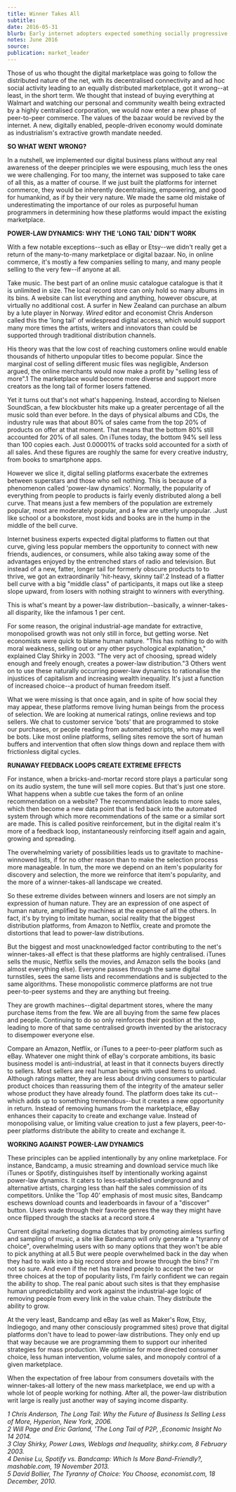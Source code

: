 ```yaml
---
title: Winner Takes All
subtitle: 
date: 2016-05-31
blurb: Early internet adopters expected something socially progressive from the internet and have become disillusioned with what has materialised. Media theorist **Douglas Rushkoff** (inventor of the term 'digital native') describes what went wrong: how the internet, which was expected to become a decentralised force, has become the opposite. Power laws and feedback loops have produced a highly centralised, winner-takes-all automated marketplace, gradually removing humans from the process
notes: June 2016
source: 
publication: market_leader
---
```


Those of us who thought the digital marketplace was going to follow the distributed nature of the net, with its decentralised connectivity and ad hoc social activity leading to an equally distributed marketplace, got it wrong--at least, in the short term. We thought that instead of buying everything at Walmart and watching our personal and community wealth being extracted by a highly centralised corporation, we would now enter a new phase of peer-to-peer commerce. The values of the bazaar would be revived by the internet. A new, digitally enabled, people-driven economy would dominate as industrialism's extractive growth mandate needed.

**SO WHAT WENT WRONG?**

In a nutshell, we implemented our digital business plans without any real awareness of the deeper principles we were espousing, much less the ones we were challenging. For too many, the internet was supposed to take care of all this, as a matter of course. If we just built the platforms for internet commerce, they would be inherently decentralising, empowering, and good for humankind, as if by their very nature. We made the same old mistake of underestimating the importance of our roles as purposeful human programmers in determining how these platforms would impact the existing marketplace.

**POWER-LAW DYNAMICS: WHY THE 'LONG TAIL' DIDN'T WORK**

With a few notable exceptions--such as eBay or Etsy--we didn't really get a return of the many-to-many marketplace or digital bazaar. No, in online commerce, it's mostly a few companies selling to many, and many people selling to the very few--if anyone at all.

Take music. The best part of an online music catalogue catalogue is that it is unlimited in size. The local record store can only hold so many albums in its bins. A website can list everything and anything, however obscure, at virtually no additional cost. A surfer in New Zealand can purchase an album by a lute player in Norway. _Wired_ editor and economist Chris Anderson called this the 'long tail' of widespread digital access, which would support many more times the artists, writers and innovators than could be supported through traditional distribution channels.

His theory was that the low cost of reaching customers online would enable thousands of hitherto unpopular titles to become popular. Since the marginal cost of selling different music files was negligible, Anderson argued, the online merchants would now make a profit by "selling less of more".1 The marketplace would become more diverse and support more creators as the long tail of former losers fattened.

Yet it turns out that's not what's happening. Instead, according to Nielsen SoundScan, a few blockbuster hits make up a greater percentage of all the music sold than ever before. In the days of physical albums and CDs, the industry rule was that about 80% of sales came from the top 20% of products on offer at that moment. That means that the bottom 80% still accounted for 20% of all sales. On iTunes today, the bottom 94% sell Iess than 100 copies each. Just 0.00001% of tracks sold accounted for a sixth of all sales. And these figures are roughly the same for every creative industry, from books to smartphone apps.

However we slice it, digital selling platforms exacerbate the extremes between superstars and those who sell nothing. This is because of a phenomenon called 'power-law dynamics'. Normally, the popularity of everything from people to products is fairly evenly distributed along a bell curve. That means just a few members of the population are extremely popular, most are moderately popular, and a few are utterly unpopular. .Just like school or a bookstore, most kids and books are in the hump in the middle of the bell curve.

Internet business experts expected digital platforms to flatten out that curve, giving less popular members the opportunity to connect with new friends, audiences, or consumers, while also taking away some of the advantages enjoyed by the entrenched stars of radio and television. But instead of a new, fatter, longer tail for formerly obscure products to to thrive, we got an extraordinarily 'hit-heavy, skinny tail'.2 Instead of a flatter bell curve with a big "middle class" of participants, it maps out like a steep slope upward, from losers with nothing straight to winners with everything.

This is what's meant by a power-law distribution--basically, a winner-takes-all disparity, like the infamous 1 per cent.

For some reason, the original industrial-age mandate for extractive, monopolised growth was not only still in force, but getting worse. Net economists were quick to blame human nature. "This has nothing to do with moral weakness, selling out or any other psychological explanation," explained Clay Shirky in 2003. "The very act of choosing, spread widely enough and freely enough, creates a power-law distribution."3 Others went on to use these naturally occurring power-law dynamics to rationalise the injustices of capitalism and increasing wealth inequality. It's just a function of increased choice--a product of human freedom itself.

What we were missing is that once again, and in spite of how social they may appear, these platforms remove living human beings from the process of selection. We are looking at numerical ratings, online reviews and top sellers. We chat to customer service 'bots' that are programmed to stoke our purchases, or people reading from automated scripts, who may as well be bots. Like most online platforms, selling sites remove the sort of human buffers and intervention that often slow things down and replace them with frictionless digital cycles.

**RUNAWAY FEEDBACK LOOPS CREATE EXTREME EFFECTS**

For instance, when a bricks-and-mortar record store plays a particular song on its audio system, the tune will sell more copies. But that's just one store. What happens when a subtle cue takes the form of an online recommendation on a website? The recommendation leads to more sales, which then become a new data point that is fed back into the automated system through which more recommendations of the same or a similar sort are made. This is called positive reinforcement, but in the digital realm it's more of a feedback loop, instantaneously reinforcing itself again and again, growing and spreading.

The overwhelming variety of possibilities leads us to gravitate to machine-winnowed lists, if for no other reason than to make the selection process more manageable. In tum, the more we depend on an item's popularity for discovery and selection, the more we reinforce that item's popularity, and the more of a winner-takes-all landscape we created.

So these extreme divides between winners and losers are not simply an expression of human nature. They are an expression of one aspect of human nature, amplified by machines at the expense of all the others. In fact, it's by trying to imitate human, social reality that the biggest distribution platforms, from Amazon to Netflix, create and promote the distortions that lead to power-law distributions.

But the biggest and most unacknowledged factor contributing to the net's winner-takes-all effect is that these platforms are highly centralised. iTunes sells the music, Netflix sells the movies, and Amazon sells the books (and almost everything else). Everyone passes through the same digital turnstiles, sees the same lists and recommendations and is subjected to the same algorithms. These monopolistic commerce platforms are not true peer-to-peer systems and they are anything but freeing.

They are growth machines--digital department stores, where the many purchase items from the few. We are all buying from the same few places and people. Continuing to do so only reinforces their position at the top, leading to more of that same centralised growth invented by the aristocracy to disempower everyone else.

Compare an Amazon, Netflix, or iTunes to a peer-to-peer platform such as eBay. Whatever one might think of eBay's corporate ambitions, its basic business model is anti-industrial, at least in that it connects buyers directly to sellers. Most seIIers are real human beings with used items to unload. Although ratings matter, they are less about driving consumers to particular product choices than reassuring them of the integrity of the amateur seller whose product they have already found. The platform does take its cut--which adds up to something tremendous--but it creates a new opportunity in return. Instead of removing humans from the marketplace, eBay enhances their capacity to create and exchange value. Instead of monopolising value, or limiting value creation to just a few players, peer-to-peer platforms distribute the ability to create and exchange it.

**WORKING AGAINST POWER-LAW DYNAMICS**

These principles can be applied intentionally by any online marketplace. For instance, Bandcamp, a music streaming and download service much like iTunes or Spotify, distinguishes itself by intentionally working against power-law dynamics. It caters to less-established underground and alternative artists, charging less than half the sales commission of its competitors. Unlike the 'Top 40' emphasis of most music sites, Bandcamp eschews download counts and leaderboards in favour of a "discover" button. Users wade through their favorite genres the way they might have once flipped through the stacks at a record store.4

Current digital marketing dogma dictates that by promoting aimless surfing and sampling of music, a site like Bandcamp will only generate a "tyranny of choice", overwhelming users with so many options that they won't be able to pick anything at all.5 But were people overwhelmed back in the day when they had to walk into a big record store and browse through the bins? I'm not so sure. And even if the net has trained people to accept the two or three choices at the top of popularity lists, I'm fairly confident we can regain the ability to shop. The real panic about such sites is that they emphasise human unpredictability and work against the industrial-age logic of removing people from every link in the value chain. They distribute the ability to grow.

At the very least, Bandcamp and eBay (as well as Maker's Row, Etsy, Indiegogo, and many other consciously programmed sites) prove that digital platforms don't have to lead to power-law distributions. They only end up that way because we are programming them to support our inherited strategies for mass production. We optimise for more directed consumer choice, less human intervention, volume sales, and monopoly control of a given marketplace.

When the expectation of free labour from consumers dovetails with the winner-takes-all lottery of the new mass marketplace, we end up with a whole lot of people working for nothing. After all, the power-law distribution writ large is really just another way of saying income disparity.

_1 Chris Anderson, The Long Tail: Why the Future of Business Is Selling Less of More, Hyperion, New York, 2006.  
2 Will Page and Eric Garland, 'The Long Tail of P2P, ,Economic Insight No 14 2014.  
3 Clay Shirky, Power Laws, Weblogs and Inequality, shirky.com, 8 February 2003.  
4 Denise Lu, Spotify vs. Bandcamp: Which Is More Band-Friendly?, mashable.com, 19 November 2013.  
5 David Bollier, The Tyranny of Choice: You Choose, economist.com, 18 December, 2010._
